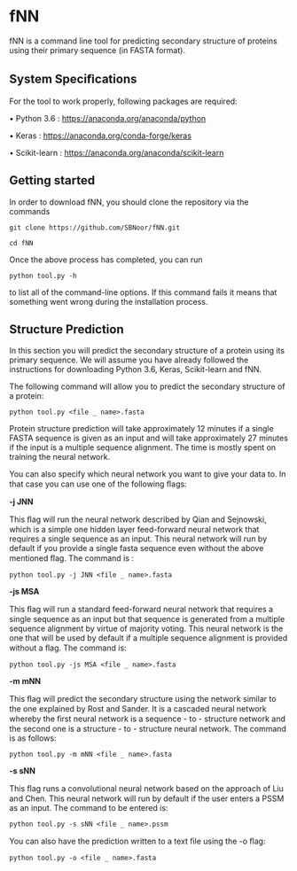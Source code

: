# fNN
fNN is a command line tool for predicting secondary structure of proteins using their primary sequence (in FASTA format).

## System Speciﬁcations 
For the tool to work properly, following packages are required:

• Python 3.6 : https://anaconda.org/anaconda/python

• Keras : https://anaconda.org/conda-forge/keras

• Scikit-learn : https://anaconda.org/anaconda/scikit-learn


## Getting started

In order to download fNN, you should clone the repository via the commands

```
git clone https://github.com/SBNoor/fNN.git

cd fNN
```

Once the above process has completed, you can run

```
python tool.py -h
```

to list all of the command-line options. If this command fails it means that something went wrong during the installation process.

## Structure Prediction

In this section you will predict the secondary structure of a protein using its primary sequence. We will assume you have already followed the instructions for downloading Python 3.6, Keras, Scikit-learn and fNN.

The following command will allow you to predict the secondary structure of a protein:

```
python tool.py <file _ name>.fasta
```

Protein structure prediction will take approximately 12 minutes if a single FASTA sequence is given as an input and will take approximately 27 minutes if the input is a multiple sequence alignment. The time is mostly spent on training the neural network.

You can also specify which neural network you want to give your data to. In that case you can use one of the following ﬂags:

**-j JNN** 

This ﬂag will run the neural network described by Qian and Sejnowski, which is a simple one hidden layer feed-forward neural network that requires a single sequence as an input. This neural network will run by default if you provide a single fasta sequence even without the above mentioned ﬂag. The command is :

```
python tool.py -j JNN <file _ name>.fasta
```

**-js MSA** 

This ﬂag will run a standard feed-forward neural network that requires a single sequence as an input but that sequence is generated from a multiple sequence alignment by virtue of majority voting. This neural network is the one that will be used by default if a multiple sequence alignment is provided without a ﬂag. The command is: 

```
python tool.py -js MSA <file _ name>.fasta
```

**-m mNN**

This ﬂag will predict the secondary structure using the network similar to the one explained by Rost and Sander. It is a cascaded neural network whereby the ﬁrst neural network is a sequence - to - structure network and the second one is a structure - to - structure neural network. The command is as follows:

```
python tool.py -m mNN <file _ name>.fasta
```

**-s sNN**

This ﬂag runs a convolutional neural network based on the approach of Liu and Chen. This neural network will run by default if the user enters a PSSM as an input. The command to be entered is:

```
python tool.py -s sNN <file _ name>.pssm
```

You can also have the prediction written to a text ﬁle using the -o ﬂag:

```
python tool.py -o <file _ name>.fasta
```